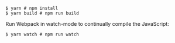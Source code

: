 ```
$ yarn # npm install
$ yarn build # npm run build
````
Run Webpack in watch-mode to continually compile the JavaScript:

```
$ yarn watch # npm run watch
```


